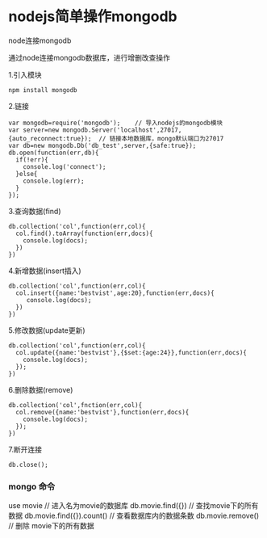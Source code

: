 # 						nodejs简单操作mongodb

node连接mongodb

通过node连接mongodb数据库，进行增删改查操作

1.引入模块

    npm install mongodb
  
2.链接

    var mongodb=require('mongodb');    // 导入nodejs的mongodb模块
    var server=new mongodb.Server('localhost',27017,{auto_reconnect:true});  // 链接本地数据库，mongo默认端口为27017
    var db=new mongodb.Db('db_test',server,{safe:true});            
    db.open(function(err,db){
      if(!err){
        console.log('connect');
      }else{
        console.log(err);
      }
    });
  
3.查询数据(find)

    db.collection('col',function(err,col){
      col.find().toArray(function(err,docs){
        console.log(docs);
      })
    })
  
4.新增数据(insert插入)

    db.collection('col',function(err,col){
      col.insert({name:'bestvist',age:20},function(err,docs){
         console.log(docs);  
      })  
    })
  
5.修改数据(update更新)

    db.collection('col',function(err,col){
      col.update({name:'bestvist'},{$set:{age:24}},function(err,docs){
        console.log(docs);
      });  
    })
  
6.删除数据(remove)

    db.collection('col',fnction(err,col){
      col.remove({name:'bestvist'},function(err,docs){
        console.log(docs);
      });  
    })
    
7.断开连接

    db.close();


### mongo 命令

use movie   // 进入名为movie的数据库
db.movie.find({})   // 查找movie下的所有数据
db.movie.find({}).count()  // 查看数据库内的数据条数
db.movie.remove()   // 删除 movie下的所有数据
